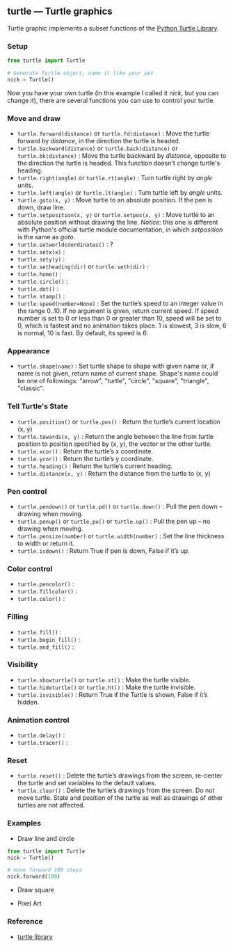 ## turtle — Turtle graphics

Turtle graphic implements a subset functions of the [Python Turtle Library](https://docs.python.org/2/library/turtle.html).

### Setup

```python
from turtle import Turtle

# Generate Turtle object, name it like your pet
nick = Turtle()
```

Now you have your own turtle (in this example I called it *nick*, but you can change it), there are several functions you can use to control your turtle.

### Move and draw

* ```turtle.forward(distance)``` or ```turtle.fd(distance)``` : Move the turtle forward by *distance*, in the direction the turtle is headed.
* ```turtle.backward(distance)``` or ```turtle.back(distance)``` or ```turtle.bk(distance)``` : Move the turtle backward by *distance*, opposite to the direction the turtle is headed. This function doesn't change turtle's heading.
* ```turtle.right(angle)``` or ```turtle.rt(angle)``` : Turn turtle right by *angle* units.
* ```turtle.left(angle)``` or ```turtle.lt(angle)``` : Turn turtle left by *angle* units.
* ```turtle.goto(x, y)``` : Move turtle to an absolute position. If the pen is down, draw line.
* ```turtle.setposition(x, y)``` or ```turtle.setpos(x, y)``` : Move turtle to an absolute position without drawing the line. *Notice:* this one is different with Python's official turtle module documentation, in which *setposition* is the same as *goto*.
* ```turtle.setworldcoordinates()``` : ?
* ```turtle.setx(x)``` :
* ```turtle.sety(y)``` :
* ```turtle.setheading(dir)``` or ```turtle.seth(dir)``` :
* ```turtle.home()``` :
* ```turtle.circle()``` :
* ```turtle.dot()``` :
* ```turtle.stamp()``` :
* ```turtle.speed(number=None)``` : Set the turtle’s speed to an integer value in the range 0..10. If no argument is given, return current speed. If speed number is set to 0 or less than 0 or greater than 10, speed will be set to 0, which is fastest and no animation takes place. 1 is slowest, 3 is slow, 6 is normal, 10 is fast. By default, its speed is 6.


### Appearance

* ```turtle.shape(name)``` : Set turtle shape to shape with given name or, if name is not given, return name of current shape. Shape's name could be one of followings: "arrow", "turtle", "circle", "square", "triangle", "classic".

### Tell Turtle's State
* ```turtle.position()``` or ```turtle.pos()``` : Return the turtle’s current location (x, y)
* ```turtle.towards(x, y)``` : Return the angle between the line from turtle position to position specified by (x, y), the vector or the other turtle.
* ```turtle.xcor()``` : Return the turtle’s x coordinate.
* ```turtle.ycor()``` : Return the turtle’s y coordinate.
* ```turtle.heading()``` : Return the turtle’s current heading.
* ```turtle.distance(x, y)``` : Return the distance from the turtle to (x, y)

### Pen control
* ```turtle.pendown()``` or ```turtle.pd()``` or ```turtle.down()``` : Pull the pen down – drawing when moving.
* ```turtle.penup()``` or ```turtle.pu()``` or ```turtle.up()``` : Pull the pen up – no drawing when moving.
* ```turtle.pensize(number)``` or ```turtle.width(number)``` : Set the line thickness to width or return it.
* ```turtle.isdown()``` : Return True if pen is down, False if it’s up.

### Color control
* ```turtle.pencolor()``` :
* ```turtle.fillcolor()``` :
* ```turtle.color()``` :

### Filling
* ```turtle.fill()``` :
* ```turtle.begin_fill()``` :
* ```turtle.end_fill()``` :

### Visibility
* ```turtle.showturtle()``` or ```turtle.st()``` : Make the turtle visible.
* ```turtle.hideturtle()``` or ```turtle.ht()``` : Make the turtle invisible.
* ```turtle.isvisible()``` : Return True if the Turtle is shown, False if it’s hidden.

### Animation control
* ```turtle.delay()``` :
* ```turtle.tracer()``` :

### Reset
* ```turtle.reset()``` : Delete the turtle’s drawings from the screen, re-center the turtle and set variables to the default values.
* ```turtle.clear()``` : Delete the turtle’s drawings from the screen. Do not move turtle. State and position of the turtle as well as drawings of other turtles are not affected.

### Examples

* Draw line and circle

```python
from turtle import Turtle
nick = Turtle()

# move forward 100 steps
nick.forward(100)
```

* Draw square


* Pixel Art


### Reference

* [turtle library](https://docs.python.org/2/library/turtle.html)
